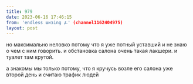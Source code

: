 ```yaml
---
title: 979
date: 2023-06-16 17:46:15
from: 'endless шизing ⍼' (channel1162404975)
layout: post
---
```


но максимально неловко потому что я уже потный уставший и не знаю о чем с ним говорить. и обстановка салона очень такая лакшери.
и туалет там крутой.

а знакомы мы только потому, что я кручусь возле его салона уже второй день и считаю трафик людей
